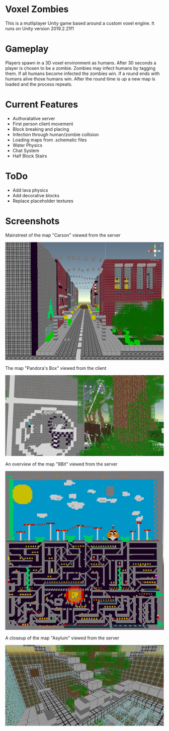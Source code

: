 # Voxel Zombies

This is a mutliplayer Unity game based around a custom voxel engine. It runs on Unity version 2019.2.21f1

# Gameplay

Players spawn in a 3D voxel environment as humans. After 30 seconds a player is chosen to be a zombie. Zombies may infect humans by tagging them. If all humans become infected the zombies win. If a round ends with humans alive those humans win. After the round time is up a new map is loaded and the process repeats.

# Current Features

* Authoratative server
*  First person client movement
*  Block breaking and placing
*  Infection through human/zombie collision
*  Loading maps from .schematic files
* Water Physics
* Chat System
* Half Block Stairs

# ToDo
* Add lava physics
* Add decorative blocks
* Replace placeholder textures


# Screenshots

Mainstreet of the map "Carson" viewed from the server

![Carson](/Screenshots/CarsonServer.png)


The map "Pandora's Box" viewed from the client

![Pandora](/Screenshots/PandoraClient.png)

An overview of the map "8Bit" viewed from the server

![8Bit](/Screenshots/8BitServer.png)

A closeup of the map "Asylum" viewed from the server

![Asylum](/Screenshots/AsylumServer.png)


